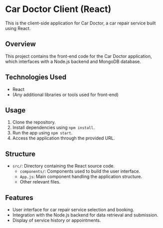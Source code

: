 # Car Doctor Client (React)

This is the client-side application for Car Doctor, a car repair service built using React.

## Overview

This project contains the front-end code for the Car Doctor application, which interfaces with a Node.js backend and MongoDB database.

## Technologies Used

- React
- (Any additional libraries or tools used for front-end)

## Usage

1. Clone the repository.
2. Install dependencies using `npm install`.
3. Run the app using `npm start`.
4. Access the application through the provided URL.

## Structure

- `src/`: Directory containing the React source code.
  - `components/`: Components used to build the user interface.
  - `App.js`: Main component handling the application structure.
  - Other relevant files.

## Features

- User interface for car repair service selection and booking.
- Integration with the Node.js backend for data retrieval and submission.
- Display of service history or appointments.
